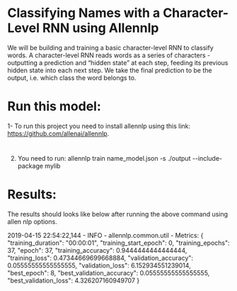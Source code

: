 # Classifying Names with a Character-Level RNN using Allennlp
We will be building and training a basic character-level RNN to classify words. A character-level RNN reads words as a series of characters - outputting a prediction and “hidden state” at each step, feeding its previous hidden state into each next step. We take the final prediction to be the output, i.e. which class the word belongs to.

# Run this model:
1- To run this project you need to install allennlp using this link:  https://github.com/allenai/allennlp. 
#
2. You need to run: 
                    allennlp train name_model.json -s ./output --include-package mylib
                    
# Results: 
The results should looks like below after running the above command using allen nlp options.

2019-04-15 22:54:22,144 - INFO - allennlp.common.util - Metrics: {
  "training_duration": "00:00:01",
  "training_start_epoch": 0,
  "training_epochs": 37,
  "epoch": 37,
  "training_accuracy": 0.9444444444444444,
  "training_loss": 0.47344669699668884,
  "validation_accuracy": 0.05555555555555555,
  "validation_loss": 6.152934551239014,
  "best_epoch": 8,
  "best_validation_accuracy": 0.05555555555555555,
  "best_validation_loss": 4.326207160949707
}
